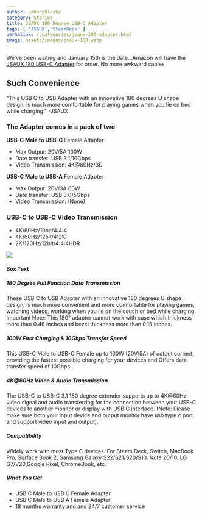 ```yaml
---
author: JohnnyBlocks
category: Stories
title: JSAUX 180 Degree USB-C Adapter 
tags: [ 'JSAUX','SteamDeck' ]
permalink: /:categories/jsaux-180-adapter.html
image: assets/images/jsaux-180.webp
---
```


We've been waiting and January 15th is the date...Amazon will have the [JSAUX 180 USB-C Adapter](https://amzn.to/3ZhnBit) for order. No more awkward cables.<!--more-->

## Such Convenience

"This USB C to USB Adapter with an innovative 180 degrees U shape design, is much more comfortable for playing games when you lie on bed while charging." -JSAUX

### The Adapter comes in a pack of two

**USB-C Male to USB-C** Female Adapter  
- Max Output:	20V/5A 100W  
- Date transfer:	USB 3.1/10Gbps  
- Video Transmission:	4K@60Hz/3D  

**USB-C Male to USB-A** Female Adapter  
- Max Output:	20V/3A 60W  
- Date transfer:	USB 3.0/5Gbps  
- Video Transmission:	(None)  

### USB-C to USB-C Video Transmission

- 4K/60Hz/10bit/4:4:4
- 4K/60Hz/12bit/4:2:0
- 2K/120Hz/12bit/4:4:4HDR

<a style="max-width:500px;" href="https://www.amazon.com/gp/product/B0BNBK7BR9?smid=A20J3ITGSOMSJG&th=1&linkCode=li3&tag=johnnyblocks.com-20&linkId=f6cfba6d08800bad17944d8f6b310c17&language=en_US&ref_=as_li_ss_il" target="_blank"><img border="0" src="//m.media-amazon.com/images/W/WEBP_402378-T2/images/I/61GZfoh+29L._AC_SL1500_.jpg" ></a><img src="https://ir-na.amazon-adsystem.com/e/ir?t=johnnyblocks.com-20&language=en_US&l=li3&o=1&a=B0BNBK7BR9" width="1" height="1" border="0" alt="" style="border:none !important; margin:0px !important;" />

#### Box Text

##### 180 Degree Full Function Data Transmission

These USB C to USB Adapter with an innovative 180 degrees U shape design, is much more convenient and more comfortable for playing games, watching videos, working when you lie on the couch or bed while charging. Important Note: This 180° adapter cannot work with case which thickness more than 0.46 inches and bezel thickness more than 0.16 inches.

##### 100W Fast Charging & 10Gbps Transfer Speed

This USB-C Male to USB-C Female up to 100W (20V/5A) of output current, providing the fastest possible charging for your devices and Offers data transfer speed of 10Gbps.

##### 4K@60Hz Video & Audio Transmission

The USB-C to USB-C 3.1 180 degree extender supports up to 4K@60Hz video signal and audio transferring for the connection between your USB-C devices to another monitor or display with USB C interface. (Note: Please make sure both your input device and output monitor have usb type c port and support video input and output).

##### Compatibility

Widely work with most Type C devices. For Steam Deck, Switch, MacBook Pro, Surface Book 2, Samsung Galaxy S22/S21/S20/S10, Note 20/10, LG G7/V20,Google Pixel, ChromeBook, etc.

##### What You Get

- USB C Male to USB C Female Adapter
- USB C Male to USB A Female Adapter
- 18 months warranty and and 24/7 customer service
